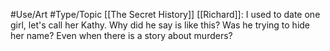 #Use/Art #Type/Topic 
[[The Secret History]]
[[Richard]]: I used to date one girl, let's call her Kathy. Why did he say is like this? Was he trying to hide her name? Even when there is a story about murders?